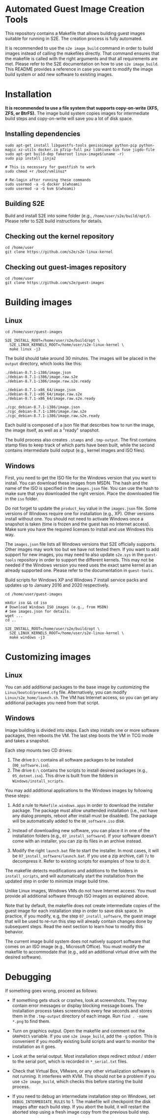 Automated Guest Image Creation Tools
====================================

This repository contains a Makefile that allows building guest images suitable for running in S2E. The creation process
is fully automated.

It is recommended to use the ``s2e image_build`` command in order to build images instead of calling the makefiles
directly. That command ensures that the makefile is called with the right arguments and that all requirements
are met. Please refer to the S2E documentation on how to use ``s2e image_build``. This README provides a reference
in case you want to modify the image build system or add new software to existing images.

# Installation

**It is recommended to use a file system that supports copy-on-write (XFS, ZFS, or BtrFS).** The image build system
copies images for intermediate build steps and copy-on-write will save you a lot of disk space.

## Installing dependencies

```
sudo apt-get install libguestfs-tools genisoimage python-pip python-magic xz-utils docker.io p7zip-full pxz libhivex-bin fuse jigdo-file
sudo apt-get build-dep fakeroot linux-image$(uname -r)
sudo pip install jinja2

# This is necessary for guestfish to work
sudo chmod +r /boot/vmlinuz*

# Re-login after running these commands
sudo usermod -a -G docker $(whoami)
sudo usermod -a -G kvm $(whoami)
```

## Building S2E

Build and install S2E into some folder (e.g., ```/home/user/s2e/build/opt/```).
Please refer to S2E build instructions for details.

## Checking out the kernel repository
```
cd /home/user
git clone https://github.com/s2e/s2e-linux-kernel
```

## Checking out guest-images repository

```
cd /home/user
git clone https://github.com/s2e/guest-images
```

# Building images

## Linux

```
cd /home/user/guest-images

S2E_INSTALL_ROOT=/home/user/s2e/build/opt \
  S2E_LINUX_KERNELS_ROOT=/home/user/s2e-linux-kernel \
  make linux -j3
```

The build should take around 30 minutes. The images will be placed in the ```output``` directory, which looks like this:

```
./debian-8.7.1-i386/image.json
./debian-8.7.1-i386/image.raw.s2e
./debian-8.7.1-i386/image.raw.s2e.ready

./debian-8.7.1-x86_64/image.json
./debian-8.7.1-x86_64/image.raw.s2e
./debian-8.7.1-x86_64/image.raw.s2e.ready

./cgc_debian-8.7.1-i386/image.json
./cgc_debian-8.7.1-i386/image.raw.s2e
./cgc_debian-8.7.1-i386/image.raw.s2e.ready
```

Each build is composed of a json file that describes how to run the image, the image itself, as well as a "ready"
snapshot.

The build process also creates ```.stamps``` and ```.tmp-output```. The first contains stamp files to keep track of
which parts have been built, while the second contains intermediate build output (e.g., kernel images and ISO files).

## Windows

First, you need to get the ISO file for the Windows version that you want to install. You can download these images from
MSDN. The hash and the name of the ISO is specified in the  ``images.json`` file. You can use the hash to make sure that
you downloaded the right version. Place the downloaded file in the ``iso`` folder.

Do not forget to update the ``product_key`` value in the ``images.json`` file. Some versions of Windows require one
for installation (e.g., XP). Other versions install without one. You should not need to activate Windows once a snapshot
is taken (time is frozen and the guest has no Internet access). Make sure you have the required licenses to install
and use Windows this way.

The ``images.json`` file lists all Windows versions that S2E officially supports. Other images may work too but we have
not tested them. If you want to add support for new images, you may need to also update ``s2e.sys`` in the
``guest-tools`` repository in order to support the different kernels. This may not be needed if the Windows version you
need uses the exact same kernel as an already supported one. Please refer to the documentation in ``guest-tools``.

Build scripts for Windows XP and Windows 7 install service packs and updates up to January 2016 and 2020 respectively.

```
cd /home/user/guest-images

mkdir iso && cd iso
# Download Windows ISO images (e.g., from MSDN)
# See images.json for details.
wget ...
cd ..

S2E_INSTALL_ROOT=/home/user/s2e/build/opt \
  S2E_LINUX_KERNELS_ROOT=/home/user/s2e-linux-kernel \
  make windows -j3
```

# Customizing images

## Linux

You can add additional packages to the base image by customizing the ```Linux/bootcd/preseed.cfg``` file.
Alternatively, you can modify ``Linux/s2e_home/launch.sh``. The VM has Internet access, so you can get any
additional packages you need from that script.

## Windows

Image building is divided into steps. Each step installs one or more software packages, then reboots the VM.
The last step boots the VM in TCG mode and takes a snapshot.

Each step mounts two CD drives:

1. The drive ``D:\`` contains all software packages to be installed (``00_software.iso``).
2. The drive ``E:\`` contains the scripts to install desired packages (e.g., ``05_dotnet.iso``).
   This drive is built from the folders in ``Windows/install_scripts``.

You may add additional applications to the Windows images by following these steps:

1. Add a rule to ``Makefile.windows.apps`` in order to download the installer package. The package must allow unattended
   installation (i.e., not have any dialog prompts, reboot after install must be disabled). The package will be
   automatically added to the ``00_software.iso`` disk.

2. Instead of downloading new software, you can place it in one of the installation folders
   (e.g., ``07_install_software``). If your software doesn't come with an installer, you can zip its files in an
   archive instead.

3. Modify the right ``launch.bat`` file to start the installer. In most cases, it will be
   ``07_install_software/launch.bat``. If you use a zip archive, call ``7z`` to decompress it.
   Refer to existing scripts for examples of how to do it.

The makefile detects modifications and additions to the folders in ``install_scripts``, and will automatically
start the installation from the updated step in order to minimize image build time.

Unlike Linux images, Windows VMs do not have Internet access. You must provide all additional software through
ISO images as explained above.

Note that by default, the makefile does not create intermediate copies of the guest image for each installation step
in order to save disk space. In practice, if you modify, e.g, the step ``07_install_software``, the guest image that
will be used to re-run this step will already contain changes done by subsequent steps. Read the next section to learn
how to modify this behavior.

The current image build system does not natively support software that comes on an ISO image (e.g., Microsoft Office).
You must modify the makefile to accommodate that (e.g., add an additional virtual drive with the desired software).

# Debugging

If something goes wrong, proceed as follows:

* If something gets stuck or crashes, look at screenshots. They may contain error messages or display blocking message
  boxes. The installation process takes screenshots every few seconds and stores them in the ``.tmp-output``
  directory of each image. Run ``find . -name *.png`` to find them.

* Turn on graphics output. Open the makefile and comment out the ```GRAPHICS``` variable.
  If you use ``s2e image_build``, add the ``-g`` option. This is convenient if you modify existing build scripts
  and want to monitor the installation as it goes.

* Look at the serial output. Most installation steps redirect stdout / stderr to the serial port, which is recorded
  in ``*_serial.txt`` files.

* Check that Virtual Box, VMware, or any other virtualization software is not running. It interferes with KVM.
  This should not be a problem if you use ``s2e image_build``, which checks this before starting the build process.

* If you need to debug an intermediate installation step on Windows, set ```DEBUG_INTERMEDIATE_RULES``` to 1.
  The makefile will checkpoint the disk images after each build step. If you abort the build, it will restart
  the aborted step using a fresh image copy from the previous build step.
